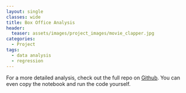 ```yaml
---
layout: single
classes: wide
title: Box Office Analysis
header:
  teaser: assets/images/project_images/movie_clapper.jpg
categories:
  - Project
tags:
  - data analysis
  - regression
---
```


For a more detailed analysis, check out the full repo on [Github](https://github.com/luke-lite/Box-Office-Analysis/). You can even copy the notebook and run the code yourself.
